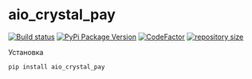 # aio_crystal_pay

[![Build status](https://ci.appveyor.com/api/projects/status/b6cybcssxtcivwsi?svg=true)](https://ci.appveyor.com/project/alteralt/aio-crystal-pay)
[![PyPi Package Version](https://img.shields.io/pypi/v/aio_crystal_pay.svg?style=flat-square)](https://pypi.python.org/pypi/aio_crystal_pay)
[![CodeFactor](https://www.codefactor.io/repository/github/alteralt/aio_crystal_pay/badge)](https://www.codefactor.io/repository/github/alteralt/aio_crystal_pay)
[![repository size](https://img.shields.io/github/repo-size/alteralt/aio_crystal_pay)](https://github.com/alteralt/aio_crystal_pay)

Установка 
```sh
pip install aio_crystal_pay
```
